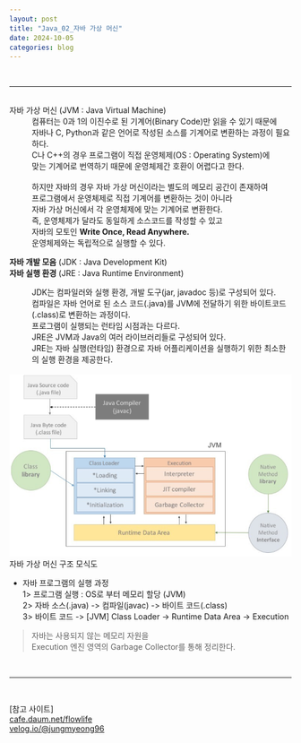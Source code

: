 ```yaml
---
layout: post
title: "Java_02_자바 가상 머신"
date: 2024-10-05
categories: blog
---
```


<br>

---

<br>

<dt>자바 가상 머신 (JVM : Java Virtual Machine)<dd>
컴퓨터는 0과 1의 이진수로 된 기계어(Binary Code)만 읽을 수 있기 때문에 <br>
자바나 C, Python과 같은 언어로 작성된 소스를 기계어로 변환하는 과정이 필요하다.<br>
C나 C++의 경우 프로그램이 직접 운영체제(OS : Operating System)에 <br>
맞는 기계어로 번역하기 때문에 운영체제간 호환이 어렵다고 한다.<br>
<br>
하지만 자바의 경우 자바 가상 머신이라는 별도의 메모리 공간이 존재하여 <br>
프로그램에서 운영체제로 직접 기계어를 변환하는 것이 아니라 <br>
자바 가상 머신에서 각 운영체제에 맞는 기계어로 변환한다.<br>
즉, 운영체제가 달라도 동일하게 소스코드를 작성할 수 있고 <br>
자바의 모토인 <strong>Write Once, Read Anywhere.</strong> <br>
운영체제와는 독립적으로 실행할 수 있다.<br>
</dd></dt>

>
**자바 개발 모음** (JDK : Java Development Kit) <br>
**자바 실행 환경** (JRE : Java Runtime Environment)

<dd>
JDK는 컴파일러와 실행 환경, 개발 도구(jar, javadoc 등)로 구성되어 있다.<br>
컴파일은 자바 언어로 된 소스 코드(.java)를 JVM에 전달하기 위한 바이트코드(.class)로 변환하는 과정이다.<br>
프로그램이 실행되는 런타임 시점과는 다르다. 
</dd>

<dd>
JRE은 JVM과 Java의 여러 라이브러리들로 구성되어 있다.<br>
JRE는 자바 실행(런타임) 환경으로 자바 어플리케이션을 실행하기 위한 최소한의 실행 환경을 제공한다.<br>
</dd>
<br>

<div class="text-center">
    <img src="/assets/JVM 구성 모식도.png" class="image-responsive"/>
    <span>
        자바 가상 머신 구조 모식도<br>
    </span>
</div>

- 자바 프로그램의 실행 과정 <br>
1> 프로그램 실행 : OS로 부터 메모리 할당 (JVM) <br>
2> 자바 소스(.java) -> 컴파일(javac) -> 바이트 코드(.class) <br>
3> 바이트 코드 -> [JVM]  Class Loader -> Runtime Data Area -> Execution <br>
> 자바는 사용되지 않는 메모리 자원을 <br> Execution 엔진 영역의 Garbage Collector를 통해 정리한다. <br>
    
<br>
<hr>
<br>

[참고 사이트]<br>
[cafe.daum.net/flowlife](https://cafe.daum.net/flowlife/HqLo/3) <br>
[velog.io/@jungmyeong96](https://velog.io/@jungmyeong96/JAVA%EA%B8%B0%EC%B4%88-JVM%EC%9D%B4%EB%9E%80)